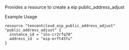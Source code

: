 Provides a resource to create a eip public_address_adjust

Example Usage

```hcl
resource "tencentcloud_eip_public_address_adjust" "public_address_adjust" {
  instance_id = "ins-cr2rfq78"
  address_id  = "eip-erft45fu"
}
```